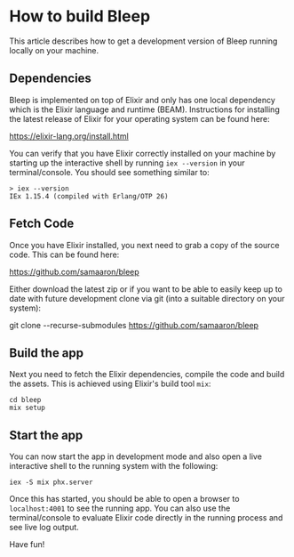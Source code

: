 # How to build Bleep

This article describes how to get a development version of Bleep running locally on your machine.

## Dependencies

Bleep is implemented on top of Elixir and only has one local dependency which is the Elixir language and runtime (BEAM). Instructions for installing the latest release of Elixir for your operating system can be found here:

https://elixir-lang.org/install.html

You can verify that you have Elixir correctly installed on your machine by starting up the interactive shell by running `iex --version` in your terminal/console. You should see something similar to:

```
> iex --version
IEx 1.15.4 (compiled with Erlang/OTP 26)
```

## Fetch Code

Once you have Elixir installed, you next need to grab a copy of the source code. This can be found here:

https://github.com/samaaron/bleep

Either download the latest zip or if you want to be able to easily keep up to date with future development clone via git (into a suitable directory on your system):

git clone --recurse-submodules https://github.com/samaaron/bleep

## Build the app

Next you need to fetch the Elixir dependencies, compile the code and build the assets. This is achieved using Elixir's build tool `mix`:

```
cd bleep
mix setup
```

## Start the app

You can now start the app in development mode and also open a live interactive shell to the running system with the following:

```
iex -S mix phx.server
```

Once this has started, you should be able to open a browser to `localhost:4001` to see the running app. You can also use the terminal/console to evaluate Elixir code directly in the running process and see live log output.

Have fun!